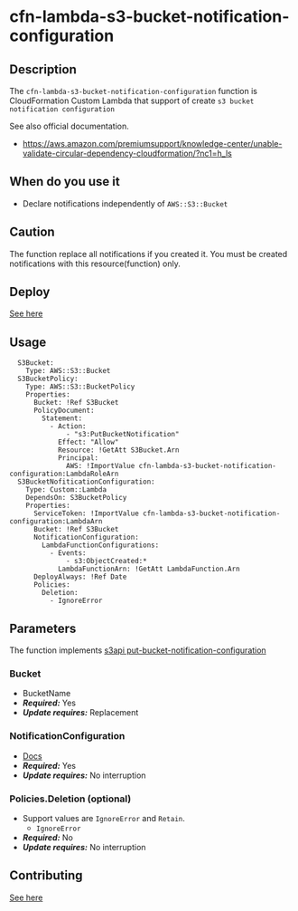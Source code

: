 # cfn-lambda-s3-bucket-notification-configuration
## Description
The `cfn-lambda-s3-bucket-notification-configuration` function is CloudFormation Custom Lambda that support of create `s3 bucket notification configuration`

See also official documentation.
* https://aws.amazon.com/premiumsupport/knowledge-center/unable-validate-circular-dependency-cloudformation/?nc1=h_ls

## When do you use it
* Declare notifications independently of `AWS::S3::Bucket`

## Caution
The function replace all notifications if you created it.
You must be created notifications with this resource(function) only.

## Deploy
[See here](https://github.com/hixi-hyi/aws-cloudformation-lambda#deploy)

## Usage
```
  S3Bucket:
    Type: AWS::S3::Bucket
  S3BucketPolicy:
    Type: AWS::S3::BucketPolicy
    Properties:
      Bucket: !Ref S3Bucket
      PolicyDocument:
        Statement:
          - Action:
              - "s3:PutBucketNotification"
            Effect: "Allow"
            Resource: !GetAtt S3Bucket.Arn
            Principal:
              AWS: !ImportValue cfn-lambda-s3-bucket-notification-configuration:LambdaRoleArn
  S3BucketNofiticationConfiguration:
    Type: Custom::Lambda
    DependsOn: S3BucketPolicy
    Properties:
      ServiceToken: !ImportValue cfn-lambda-s3-bucket-notification-configuration:LambdaArn
      Bucket: !Ref S3Bucket
      NotificationConfiguration:
        LambdaFunctionConfigurations:
          - Events:
              - s3:ObjectCreated:*
            LambdaFunctionArn: !GetAtt LambdaFunction.Arn
      DeployAlways: !Ref Date
      Policies:
        Deletion:
          - IgnoreError
```

## Parameters
The function implements [s3api put-bucket-notification-configuration](https://docs.aws.amazon.com/cli/latest/reference/s3api/put-bucket-notification-configuration.html)

### Bucket
- BucketName
- ***Required:*** Yes
- ***Update requires:*** Replacement

### NotificationConfiguration
- [Docs](https://docs.aws.amazon.com/ja_jp/AWSCloudFormation/latest/UserGuide/aws-properties-s3-bucket.html#cfn-s3-bucket-notification)
- ***Required:*** Yes
- ***Update requires:*** No interruption


### Policies.Deletion (optional)
- Support values are `IgnoreError` and `Retain`.
  - `IgnoreError`
- ***Required:*** No
- ***Update requires:*** No interruption


## Contributing
[See here](https://github.com/hixi-hyi/aws-cloudformation-lambda#contributing)
